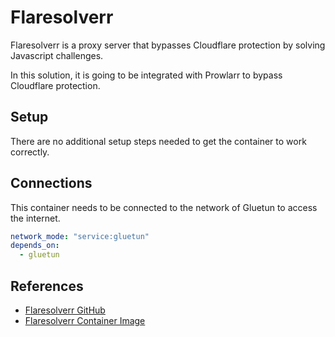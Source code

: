 # Flaresolverr

Flaresolverr is a proxy server that bypasses Cloudflare protection by solving Javascript challenges.

In this solution, it is going to be integrated with Prowlarr to bypass Cloudflare protection.

## Setup

There are no additional setup steps needed to get the container to work correctly.

## Connections

This container needs to be connected to the network of Gluetun to access the internet.

```yaml
network_mode: "service:gluetun"
depends_on:
  - gluetun
```

## References

- [Flaresolverr GitHub](https://github.com/FlareSolverr/FlareSolverr)
- [Flaresolverr Container Image](https://hub.docker.com/r/flaresolverr/flaresolverr)
